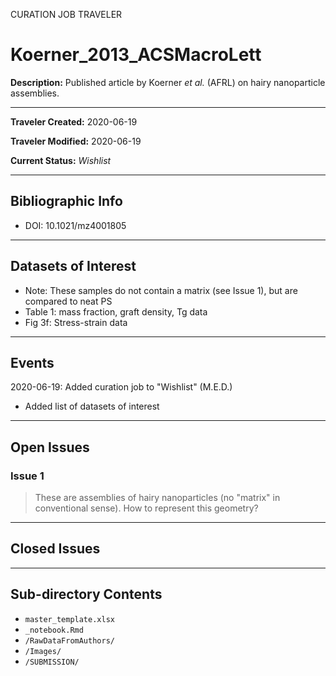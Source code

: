 CURATION JOB TRAVELER

# Koerner_2013_ACSMacroLett

**Description:** Published article by Koerner *et al.* (AFRL) on hairy nanoparticle assemblies.

---

**Traveler Created:** 2020-06-19

**Traveler Modified:** 2020-06-19

**Current Status:** *Wishlist*

---

## Bibliographic Info

* DOI: 10.1021/mz4001805

---

## Datasets of Interest

* Note: These samples do not contain a matrix (see Issue 1), but are compared to neat PS
* Table 1: mass fraction, graft density, Tg data
* Fig 3f: Stress-strain data

---

## Events

2020-06-19: Added curation job to "Wishlist" (M.E.D.)
* Added list of datasets of interest




---

## Open Issues

### Issue 1

> These are assemblies of hairy nanoparticles (no "matrix" in conventional sense). How to represent this geometry?

---

## Closed Issues



---

## Sub-directory Contents

* `master_template.xlsx`
* `_notebook.Rmd`
* `/RawDataFromAuthors/`
* `/Images/`
* `/SUBMISSION/`
